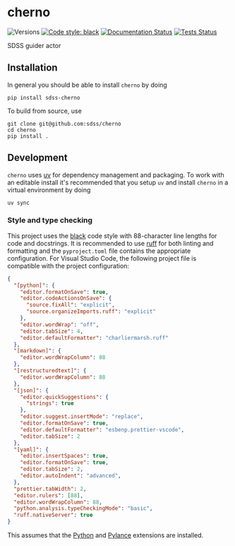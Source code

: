 # cherno

![Versions](https://img.shields.io/badge/python->=3.10-blue)
[![Code style: black](https://img.shields.io/badge/code%20style-black-000000.svg)](https://github.com/psf/black)
[![Documentation Status](https://readthedocs.org/projects/sdss-cherno/badge/?version=latest)](https://sdss-cherno.readthedocs.io/en/latest/?badge=latest)
[![Tests Status](https://github.com/sdss/cherno/workflows/Test/badge.svg)](https://github.com/sdss/cherno/actions)
<!-- [![codecov](https://codecov.io/gh/sdss/cherno/branch/main/graph/badge.svg)](https://codecov.io/gh/sdss/cherno) -->


SDSS guider actor

## Installation

In general you should be able to install ``cherno`` by doing

```console
pip install sdss-cherno
```

To build from source, use

```console
git clone git@github.com:sdss/cherno
cd cherno
pip install .
```

## Development

`cherno` uses [uv](https://docs.astral.sh/uv/) for dependency management and packaging. To work with an editable install it's recommended that you setup `uv` and install `cherno` in a virtual environment by doing

```console
uv sync
```

### Style and type checking

This project uses the [black](https://github.com/psf/black) code style with 88-character line lengths for code and docstrings. It is recommended to use [ruff](https://docs.astral.sh/ruff/) for both linting and formatting and the `pyproject.toml` file contains the appropriate configuration. For Visual Studio Code, the following project file is compatible with the project configuration:

```json
{
  "[python]": {
    "editor.formatOnSave": true,
    "editor.codeActionsOnSave": {
      "source.fixAll": "explicit",
      "source.organizeImports.ruff": "explicit"
    },
    "editor.wordWrap": "off",
    "editor.tabSize": 4,
    "editor.defaultFormatter": "charliermarsh.ruff"
  },
  "[markdown]": {
    "editor.wordWrapColumn": 88
  },
  "[restructuredtext]": {
    "editor.wordWrapColumn": 88
  },
  "[json]": {
    "editor.quickSuggestions": {
      "strings": true
    },
    "editor.suggest.insertMode": "replace",
    "editor.formatOnSave": true,
    "editor.defaultFormatter": "esbenp.prettier-vscode",
    "editor.tabSize": 2
  },
  "[yaml]": {
    "editor.insertSpaces": true,
    "editor.formatOnSave": true,
    "editor.tabSize": 2,
    "editor.autoIndent": "advanced",
  },
  "prettier.tabWidth": 2,
  "editor.rulers": [88],
  "editor.wordWrapColumn": 88,
  "python.analysis.typeCheckingMode": "basic",
  "ruff.nativeServer": true
}
```

This assumes that the [Python](https://marketplace.visualstudio.com/items?itemName=ms-python.python) and [Pylance](https://marketplace.visualstudio.com/items?itemName=ms-python.vscode-pylance) extensions are installed.
